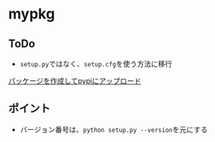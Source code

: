 # mypkg

## ToDo

* ``setup.py``ではなく、``setup.cfg``を使う方法に移行

[パッケージを作成してpypiにアップロード](https://mikebird28.hatenablog.jp/entry/2020/06/15/233447)

## ポイント

* バージョン番号は、``python setup.py --version``を元にする

